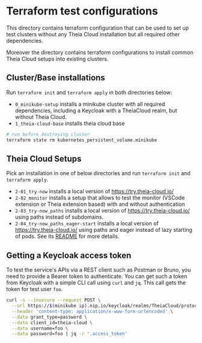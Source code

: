 # Terraform test configurations

This directory contains terraform configuration that can be used to set up test clusters without any Theia Cloud installation but all required other dependencies.

Moreover the directory contains terraform configurations to install common Theia Cloud setups into existing clusters.

## Cluster/Base installations

Run `terraform init` and `terraform apply` in both directories below:

- `0_minikube-setup` installs a minikube cluster with all required dependencies, including a Keycloak with a TheiaCloud realm, but without Theia Cloud.
- `1_theia-cloud-base` installs theia cloud base

```bash
# run before destroying cluster
terraform state rm kubernetes_persistent_volume.minikube
```

## Theia Cloud Setups

Pick an installation in one of below directories and run `terraform init` and `terraform apply`.

- `2-01_try-now` installs a local version of <https://try.theia-cloud.io/>
- `2-02_monitor` installs a setup that allows to test the monitor (VSCode extension or Theia extension based) with and without authentication
- `2-03_try-now_paths` installs a local version of <https://try.theia-cloud.io/> using paths instead of subdomains.
- `2-04_try-now_paths_eager-start` installs a local version of <https://try.theia-cloud.io/> using paths and eager instead of lazy starting of pods. See its [README](./2-04_try-now_paths_eager-start/README.md) for more details.

## Getting a Keycloak access token

To test the service's APIs via a REST client such as Postman or Bruno, you need to provide a Bearer token to authenticate.
You can get such a token from Keycloak with a simple CLI call using `curl` and `jq`.
This call gets the token for test user `foo`.

```sh
curl -s --insecure --request POST \
  --url https://$(minikube ip).nip.io/keycloak/realms/TheiaCloud/protocol/openid-connect/token \
  --header 'content-type: application/x-www-form-urlencoded' \
  --data grant_type=password \
  --data client_id=theia-cloud \
  --data username=foo \
  --data password=foo | jq -r '.access_token'
```
